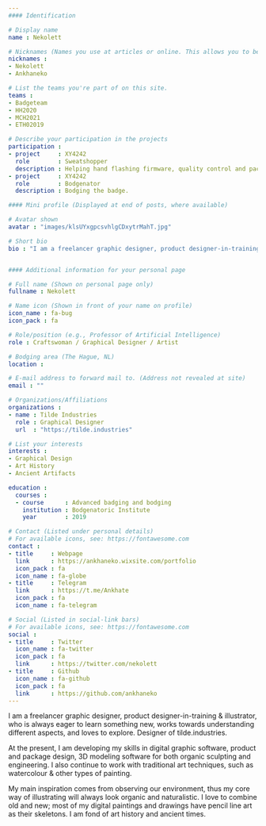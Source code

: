 ```yaml
---
#### Identification

# Display name
name : Nekolett

# Nicknames (Names you use at articles or online. This allows you to be linked at articles.)
nicknames :
- Nekolett
- Ankhaneko

# List the teams you're part of on this site.
teams :
- Badgeteam
- HH2020
- MCH2021
- ETH02019

# Describe your participation in the projects
participation :
- project     : XY4242
  role        : Sweatshopper
  description : Helping hand flashing firmware, quality control and packaging.
- project     : XY4242
  role        : Bodgenator
  description : Bodging the badge.

#### Mini profile (Displayed at end of posts, where available)

# Avatar shown
avatar : "images/klsUYxgpcsvhlgCDxytrMahT.jpg"

# Short bio
bio : "I am a freelancer graphic designer, product designer-in-training & illustrator, who is always eager to learn something new, works towards understanding different aspects, and loves to explore."


#### Additional information for your personal page

# Full name (Shown on personal page only)
fullname : Nekolett

# Name icon (Shown in front of your name on profile)
icon_name : fa-bug
icon_pack : fa

# Role/position (e.g., Professor of Artificial Intelligence)
role : Craftswoman / Graphical Designer / Artist

# Bodging area (The Hague, NL)
location :

# E-mail address to forward mail to. (Address not revealed at site)
email : ""

# Organizations/Affiliations
organizations :
- name : Tilde Industries
  role : Graphical Designer
  url  : "https://tilde.industries"

# List your interests
interests :
- Graphical Design
- Art History
- Ancient Artifacts

education :
  courses :
  - course      : Advanced badging and bodging
    institution : Bodgenatoric Institute
    year        : 2019

# Contact (Listed under personal details)
# For available icons, see: https://fontawesome.com
contact :
- title     : Webpage
  link      : https://ankhaneko.wixsite.com/portfolio
  icon_pack : fa
  icon_name : fa-globe
- title     : Telegram
  link      : https://t.me/Ankhate
  icon_pack : fa
  icon_name : fa-telegram

# Social (Listed in social-link bars)
# For available icons, see: https://fontawesome.com
social :
- title     : Twitter
  icon_name : fa-twitter
  icon_pack : fa
  link      : https://twitter.com/nekolett
- title     : Github
  icon_name : fa-github
  icon_pack : fa
  link      : https://github.com/ankhaneko
---
```


I am a freelancer graphic designer, product designer-in-training & illustrator, who is always eager to learn something new, works towards understanding different aspects, and loves to explore. Designer of tilde.industries.

At the present, I am developing my skills in digital graphic software, product and package design, 3D modeling software for both organic sculpting and engineering. I also continue to work with traditional art techniques, such as watercolour & other types of painting.

My main inspiration comes from observing our environment, thus my core way of illustrating will always look organic and naturalistic. I love to combine old and new; most of my digital paintings and drawings have pencil line art as their skeletons. I am fond of art history and ancient times.
